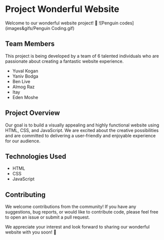 # Project Wonderful Website

Welcome to our wonderful website project! 🚀
![Penguin codes](images&gifs/Penguin Coding.gif)

## Team Members

This project is being developed by a team of 6 talented individuals who are passionate about creating a fantastic website experience.

- Yuval Kogan
- Yaniv Bodga
- Ben Live
- Almog Raz
- Itay
- Eden Moshe

## Project Overview

Our goal is to build a visually appealing and highly functional website using HTML, CSS, and JavaScript. We are excited about the creative possibilities and are committed to delivering a user-friendly and enjoyable experience for our audience.

## Technologies Used

- HTML
- CSS
- JavaScript

## Contributing

We welcome contributions from the community! If you have any suggestions, bug reports, or would like to contribute code, please feel free to open an issue or submit a pull request.

We appreciate your interest and look forward to sharing our wonderful website with you soon! 🌟
